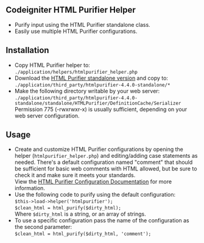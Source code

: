 Codeigniter HTML Purifier Helper
-------------------------------
 - Purify input using the HTML Purifier standalone class.
 - Easily use multiple HTML Purifier configurations.

Installation
------------
 - Copy HTML Purifier helper to:  
   `./application/helpers/htmlpurifier_helper.php`
 - Download the [HTML Purifier standalone version](http://htmlpurifier.org/download) and copy to:  
   `./application/third_party/htmlpurifier-4.4.0-standalone/*`
 - Make the following directory writable by your web server:  
   `./application/third_party/htmlpurifier-4.4.0-standalone/standalone/HTMLPurifier/DefinitionCache/Serializer`
   Permission 775 (-rwxrwxr-x) is usually sufficient, depending on your web server configuration.

Usage
-----
 - Create and customize HTML Purifier configurations by opening the helper (`htmlpurifier_helper.php`) and editing/adding case statements as needed. There's a default configuration named "comment" that should be sufficient for basic web comments with HTML allowed, but be sure to check it and make sure it meets your standards.  
   View the [HTML Purifier Configuration Documentation](http://htmlpurifier.org/live/configdoc/plain.html) for more information.
 - Use the following code to purify using the default configuration:  
   `$this->load->helper('htmlpurifier');`  
   `$clean_html = html_purify($dirty_html);`  
   Where `$dirty_html` is a string, or an array of strings.
 - To use a specific configuration pass the name of the configuration as the second parameter:  
   `$clean_html = html_purify($dirty_html, 'comment');`